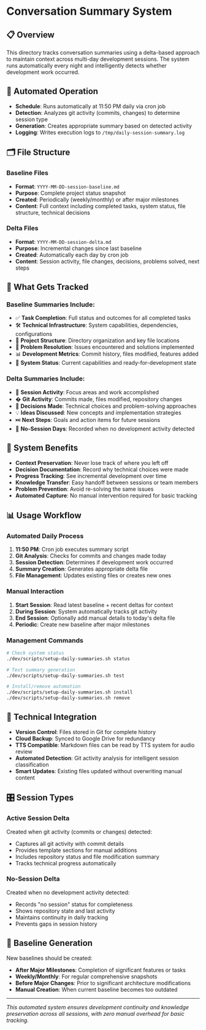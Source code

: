 # Conversation Summary System

## 📋 Overview
This directory tracks conversation summaries using a delta-based approach to maintain context across multi-day development sessions. The system runs automatically every night and intelligently detects whether development work occurred.

## 🤖 Automated Operation
- **Schedule**: Runs automatically at 11:50 PM daily via cron job
- **Detection**: Analyzes git activity (commits, changes) to determine session type
- **Generation**: Creates appropriate summary based on detected activity
- **Logging**: Writes execution logs to `/tmp/daily-session-summary.log`

## 🗂️ File Structure

### Baseline Files
- **Format**: `YYYY-MM-DD-session-baseline.md`
- **Purpose**: Complete project status snapshot
- **Created**: Periodically (weekly/monthly) or after major milestones
- **Content**: Full context including completed tasks, system status, file structure, technical decisions

### Delta Files  
- **Format**: `YYYY-MM-DD-session-delta.md`
- **Purpose**: Incremental changes since last baseline
- **Created**: Automatically each day by cron job
- **Content**: Session activity, file changes, decisions, problems solved, next steps

## 📝 What Gets Tracked

### Baseline Summaries Include:
- ✅ **Task Completion**: Full status and outcomes for all completed tasks
- 🛠️ **Technical Infrastructure**: System capabilities, dependencies, configurations
- 📁 **Project Structure**: Directory organization and key file locations
- 🎯 **Problem Resolution**: Issues encountered and solutions implemented
- 📊 **Development Metrics**: Commit history, files modified, features added
- 🔧 **System Status**: Current capabilities and ready-for-development state

### Delta Summaries Include:
- 🔄 **Session Activity**: Focus areas and work accomplished
- � **Git Activity**: Commits made, files modified, repository changes
- 💭 **Decisions Made**: Technical choices and problem-solving approaches
- 💡 **Ideas Discussed**: New concepts and implementation strategies
- ⏭️ **Next Steps**: Goals and action items for future sessions
- 🚫 **No-Session Days**: Recorded when no development activity detected

## 🎯 System Benefits
- **Context Preservation**: Never lose track of where you left off
- **Decision Documentation**: Record why technical choices were made
- **Progress Tracking**: See incremental development over time
- **Knowledge Transfer**: Easy handoff between sessions or team members
- **Problem Prevention**: Avoid re-solving the same issues
- **Automated Capture**: No manual intervention required for basic tracking

## 📊 Usage Workflow

### Automated Daily Process
1. **11:50 PM**: Cron job executes summary script
2. **Git Analysis**: Checks for commits and changes made today
3. **Session Detection**: Determines if development work occurred
4. **Summary Creation**: Generates appropriate delta file
5. **File Management**: Updates existing files or creates new ones

### Manual Interaction
1. **Start Session**: Read latest baseline + recent deltas for context
2. **During Session**: System automatically tracks git activity
3. **End Session**: Optionally add manual details to today's delta file
4. **Periodic**: Create new baseline after major milestones

### Management Commands
```bash
# Check system status
./dev/scripts/setup-daily-summaries.sh status

# Test summary generation
./dev/scripts/setup-daily-summaries.sh test

# Install/remove automation
./dev/scripts/setup-daily-summaries.sh install
./dev/scripts/setup-daily-summaries.sh remove
```

## 🔧 Technical Integration
- **Version Control**: Files stored in Git for complete history
- **Cloud Backup**: Synced to Google Drive for redundancy
- **TTS Compatible**: Markdown files can be read by TTS system for audio review
- **Automated Detection**: Git activity analysis for intelligent session classification
- **Smart Updates**: Existing files updated without overwriting manual content

## 🎛️ Session Types

### Active Session Delta
Created when git activity (commits or changes) detected:
- Captures all git activity with commit details
- Provides template sections for manual additions
- Includes repository status and file modification summary
- Tracks technical progress automatically

### No-Session Delta  
Created when no development activity detected:
- Records "no session" status for completeness
- Shows repository state and last activity
- Maintains continuity in daily tracking
- Prevents gaps in session history

## 🔄 Baseline Generation
New baselines should be created:
- **After Major Milestones**: Completion of significant features or tasks
- **Weekly/Monthly**: For regular comprehensive snapshots
- **Before Major Changes**: Prior to significant architecture modifications
- **Manual Creation**: When current baseline becomes too outdated

---
*This automated system ensures development continuity and knowledge preservation across all sessions, with zero manual overhead for basic tracking.*
